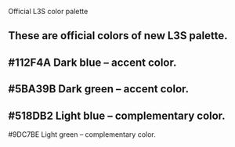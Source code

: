 
Official L3S color palette

These are official colors of new L3S palette. 
----
#112F4A
Dark blue – accent color.
----
#5BA39B
Dark green – accent color.
----
#518DB2
Light blue – complementary color.
----
#9DC7BE
Light green – complementary color.
